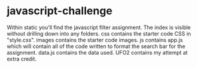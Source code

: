 # javascript-challenge
Within static you'll find the javascript filter assignment. 
The index is visible without drilling down into any folders. 
css contains the starter code CSS in "style.css".
images contains the starter code images.
js contains app.js which will contain all of the code written to format the search bar for the assignment. 
data.js contains the data used. 
UFO2 contains my attempt at extra credit. 
